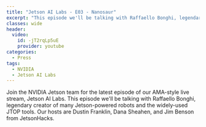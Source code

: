 ```yaml
---
title: "Jetson AI Labs - E03 - Nanosaur"
excerpt: "This episode we'll be talking with Raffaello Bonghi, legendary creator of many Jetson-powered robots and the widely-used JTOP tools."
classes: wide
header:
  video:
    id: -jT2rqLp5uE
    provider: youtube
categories:
  - Press
tags:
  - NVIDIA
  - Jetson AI Labs
---
```


Join the NVIDIA Jetson team for the latest episode of our AMA-style live stream, Jetson AI Labs.  This episode we'll be talking with Raffaello Bonghi, legendary creator of many Jetson-powered robots and the widely-used JTOP tools.  Our hosts are Dustin Franklin, Dana Sheahen, and Jim Benson from JetsonHacks.